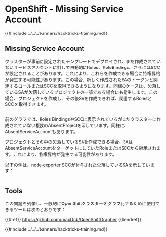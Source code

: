 # OpenShift - Missing Service Account

{{#include ../../../banners/hacktricks-training.md}}

## Missing Service Account

クラスターが事前に設定されたテンプレートでデプロイされ、まだ作成されていないサービスアカウントに対して自動的にRoles、RoleBindings、さらにはSCCが設定されることがあります。これにより、これらを作成できる場合に特権昇格が発生する可能性があります。この場合、新しく作成されたSAのトークンと関連するロールまたはSCCを取得できるようになります。同様のケースは、欠落しているSAが欠落しているプロジェクトの一部である場合にも発生します。この場合、プロジェクトを作成し、その後SAを作成できれば、関連するRolesとSCCを取得できます。

<figure><img src="../../../images/openshift-missing-service-account-image1.png" alt=""><figcaption></figcaption></figure>

前のグラフでは、Roles BindingsやSCCに表示されているがまだクラスターに作成されていない複数のAbsentProjectを示しています。同様に、AbsentServiceAccountもあります。

プロジェクトとその中の欠落しているSAを作成できる場合、SAはAbsentServiceAccountをターゲットにしていたRoleまたはSCCから継承されます。これにより、特権昇格が発生する可能性があります。

以下の例は、node-exporter SCCが付与された欠落しているSAを示しています：

<figure><img src="../../../images/openshift-missing-service-account-image2.png" alt=""><figcaption></figcaption></figure>

## Tools

この問題を列挙し、一般的にOpenShiftクラスターをグラフ化するために使用できるツールは次のとおりです：

{{#ref}}
https://github.com/maxDcb/OpenShiftGrapher
{{#endref}}

{{#include ../../../banners/hacktricks-training.md}}
